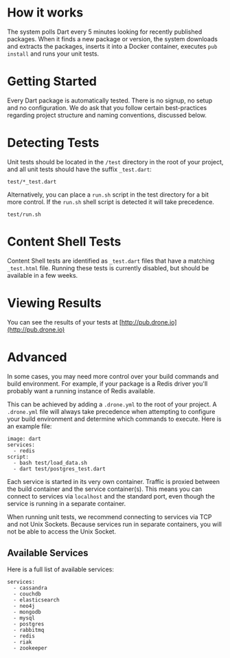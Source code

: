 # How it works

The system polls Dart every 5 minutes looking for recently published packages. When it finds a new package or version,
the system downloads and extracts the packages, inserts it into a Docker container, executes `pub install`
and runs your unit tests.

# Getting Started

Every Dart package is automatically tested. There is no signup, no setup and no configuration. We do ask that you
follow certain best-practices regarding project structure and naming conventions, discussed below.

# Detecting Tests

Unit tests should be located in the `/test` directory in the root of your project, and all unit tests
should have the suffix `_test.dart`:

```
test/*_test.dart
```

Alternatively, you can place a `run.sh` script in the test directory for a bit more control. If the `run.sh`
shell script is detected it will take precedence.

```
test/run.sh
```

# Content Shell Tests

Content Shell tests are identified as `_test.dart` files that have a matching `_test.html` file. Running these
tests is currently disabled, but should be available in a few weeks.

# Viewing Results

You can see the results of your tests at [http://pub.drone.io](http://pub.drone.io)

# Advanced

In some cases, you may need more control over your build commands and build environment. For example, if your package
is a Redis driver you'll probably want a running instance of Redis available.

This can be achieved by adding a `.drone.yml` to the root of your project. A `.drone.yml` file will always take
precedence when attempting to configure your build environment and determine which commands to execute. Here is
an example file:

```
image: dart
services:
  - redis
script:
  - bash test/load_data.sh
  - dart test/postgres_test.dart
```

Each service is started in its very own container. Traffic is proxied between the build container and
the service container(s). This means you can connect to services via `localhost` and the standard port, even
though the service is running in a separate container.

When running unit tests, we recommend connecting to services via TCP and not Unix Sockets. Because services run
in separate containers, you will not be able to access the Unix Socket.

## Available Services

Here is a full list of available services:

```
services:
  - cassandra
  - couchdb
  - elasticsearch
  - neo4j
  - mongodb
  - mysql
  - postgres
  - rabbitmq
  - redis
  - riak
  - zookeeper
```
